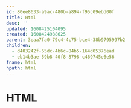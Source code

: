 ```yaml
---
id: 80ee8633-a9ac-480b-a894-f95c09ebd00f
title: Html
desc: ''
updated: 1608425104095
created: 1608424988625
parent: 3eaa7fa0-79c4-4c75-bce4-38b9795997b2
children:
  - d403242f-65dc-4b6c-84b5-164d05376ead
  - eb14b3ae-59b8-40f8-8798-c469745e6e56
fname: html
hpath: html
---
```

# HTML

